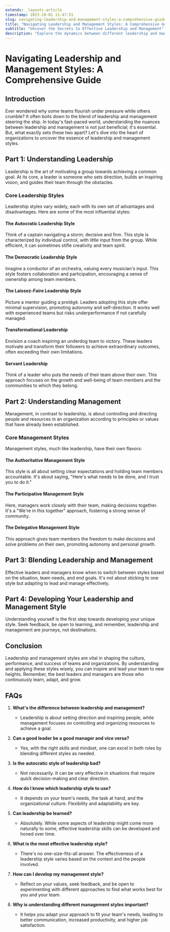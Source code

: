 ```yaml
---
extends: _layouts.article
timestamp: 2023-10-01 11:47:51
slug: navigating-leadership-and-management-styles-a-comprehensive-guide
title: "Navigating Leadership and Management Styles: A Comprehensive Guide"
subtitle: "Uncover the Secrets to Effective Leadership and Management"
description: "Explore the dynamics between different leadership and management styles to inspire, motivate, and lead your team to success. A must-read for aspiring leaders and managers."
---
```

# Navigating Leadership and Management Styles: A Comprehensive Guide

## Introduction

Ever wondered why some teams flourish under pressure while others crumble? It often boils down to the blend of leadership and management steering the ship. In today's fast-paced world, understanding the nuances between leadership and management is not just beneficial; it's essential. But, what exactly sets these two apart? Let's dive into the heart of organizations to uncover the essence of leadership and management styles.

## Part 1: Understanding Leadership

Leadership is the art of motivating a group towards achieving a common goal. At its core, a leader is someone who sets direction, builds an inspiring vision, and guides their team through the obstacles.

### Core Leadership Styles

Leadership styles vary widely, each with its own set of advantages and disadvantages. Here are some of the most influential styles:

#### The Autocratic Leadership Style

Think of a captain navigating a storm; decisive and firm. This style is characterized by individual control, with little input from the group. While efficient, it can sometimes stifle creativity and team spirit.

#### The Democratic Leadership Style

Imagine a conductor of an orchestra, valuing every musician's input. This style fosters collaboration and participation, encouraging a sense of ownership among team members.

#### The Laissez-Faire Leadership Style

Picture a mentor guiding a protégé. Leaders adopting this style offer minimal supervision, promoting autonomy and self-direction. It works well with experienced teams but risks underperformance if not carefully managed.

#### Transformational Leadership

Envision a coach inspiring an underdog team to victory. These leaders motivate and transform their followers to achieve extraordinary outcomes, often exceeding their own limitations.

#### Servant Leadership

Think of a leader who puts the needs of their team above their own. This approach focuses on the growth and well-being of team members and the communities to which they belong.

## Part 2: Understanding Management

Management, in contrast to leadership, is about controlling and directing people and resources in an organization according to principles or values that have already been established.

### Core Management Styles

Management styles, much like leadership, have their own flavors:

#### The Authoritative Management Style

This style is all about setting clear expectations and holding team members accountable. It's about saying, "Here's what needs to be done, and I trust you to do it."

#### The Participative Management Style

Here, managers work closely with their team, making decisions together. It's a "We're in this together" approach, fostering a strong sense of community.

#### The Delegative Management Style

This approach gives team members the freedom to make decisions and solve problems on their own, promoting autonomy and personal growth.

## Part 3: Blending Leadership and Management

Effective leaders and managers know when to switch between styles based on the situation, team needs, and end goals. It's not about sticking to one style but adapting to lead and manage effectively.

## Part 4: Developing Your Leadership and Management Style

Understanding yourself is the first step towards developing your unique style. Seek feedback, be open to learning, and remember, leadership and management are journeys, not destinations.

## Conclusion

Leadership and management styles are vital in shaping the culture, performance, and success of teams and organizations. By understanding and applying these styles wisely, you can inspire and lead your team to new heights. Remember, the best leaders and managers are those who continuously learn, adapt, and grow.

## FAQs

1. **What's the difference between leadership and management?**
   - Leadership is about setting direction and inspiring people, while management focuses on controlling and organizing resources to achieve a goal.

2. **Can a good leader be a good manager and vice versa?**
   - Yes, with the right skills and mindset, one can excel in both roles by blending different styles as needed.

3. **Is the autocratic style of leadership bad?**
   - Not necessarily. It can be very effective in situations that require quick decision-making and clear direction.

4. **How do I know which leadership style to use?**
   - It depends on your team's needs, the task at hand, and the organizational culture. Flexibility and adaptability are key.

5. **Can leadership be learned?**
   - Absolutely. While some aspects of leadership might come more naturally to some, effective leadership skills can be developed and honed over time.

6. **What is the most effective leadership style?**
   - There's no one-size-fits-all answer. The effectiveness of a leadership style varies based on the context and the people involved.

7. **How can I develop my management style?**
   - Reflect on your values, seek feedback, and be open to experimenting with different approaches to find what works best for you and your team.

8. **Why is understanding different management styles important?**
   - It helps you adapt your approach to fit your team's needs, leading to better communication, increased productivity, and higher job satisfaction.
